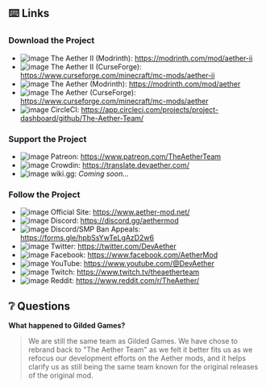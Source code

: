 ## :keyboard: Links
### Download the Project
* ![image](https://user-images.githubusercontent.com/67203206/204717548-68197a37-3e9b-4359-9b5f-42746a9aaac2.png)
The Aether II (Modrinth): https://modrinth.com/mod/aether-ii
* ![image](https://user-images.githubusercontent.com/67203206/204717526-4ceeba4c-e376-4364-8838-ecb2a1b1e4ba.png)
The Aether II (CurseForge): https://www.curseforge.com/minecraft/mc-mods/aether-ii
* ![image](https://user-images.githubusercontent.com/67203206/204717548-68197a37-3e9b-4359-9b5f-42746a9aaac2.png)
The Aether (Modrinth): https://modrinth.com/mod/aether
* ![image](https://user-images.githubusercontent.com/67203206/204717526-4ceeba4c-e376-4364-8838-ecb2a1b1e4ba.png)
The Aether (CurseForge): https://www.curseforge.com/minecraft/mc-mods/aether
* ![image](https://user-images.githubusercontent.com/67203206/204718020-44e0c82c-08dd-48ff-8b00-4e3557a752b3.png)
CircleCI: https://app.circleci.com/projects/project-dashboard/github/The-Aether-Team/

### Support the Project
* ![image](https://user-images.githubusercontent.com/67203206/204718214-85e5fb53-8c8b-4a30-af55-ef8d87ea44c0.png)
Patreon: https://www.patreon.com/TheAetherTeam
* ![image](https://github.com/The-Aether-Team/.github/assets/67203206/35c00883-9923-4e02-b8a0-f55aef968f5b)
Crowdin: https://translate.devaether.com/
* ![image](https://user-images.githubusercontent.com/67203206/204718599-0e985860-a5f9-4cab-be93-eba73e5770bd.png)
wiki.gg: *Coming soon...*

### Follow the Project
* ![image](https://github.com/The-Aether-Team/.github/assets/67203206/78fa6426-8120-4acd-9915-2e3017b78750) Official Site: https://www.aether-mod.net/
* ![image](https://user-images.githubusercontent.com/67203206/204718793-4757c5fb-535d-4c74-a924-b6dadd4497f4.png)
Discord: https://discord.gg/aethermod
* ![image](https://user-images.githubusercontent.com/67203206/204719613-65a1affe-f309-440c-9fb7-ef12d904c2b1.png)
Discord/SMP Ban Appeals: https://forms.gle/hpbSsYwTeLgAzD2w6
* ![image](https://user-images.githubusercontent.com/67203206/204719046-435cce5e-a392-4b87-a6da-a5e85bfb6dd1.png)
Twitter: https://twitter.com/DevAether
* ![image](https://user-images.githubusercontent.com/67203206/204719175-a85da6de-6669-44b9-9a18-50a08b48813e.png)
Facebook: https://www.facebook.com/AetherMod
* ![image](https://user-images.githubusercontent.com/67203206/204719338-c47babe1-0b50-439b-b872-3fca14a9d9c4.png)
YouTube: https://www.youtube.com/@DevAether
* ![image](https://user-images.githubusercontent.com/67203206/226137965-b363fe52-9b78-400c-9723-db37510933cf.png)
Twitch: https://www.twitch.tv/theaetherteam
* ![image](https://user-images.githubusercontent.com/67203206/204719502-9f20a01b-ed36-4bf9-b113-c98dbc1a02b3.png)
Reddit: https://www.reddit.com/r/TheAether/

## :grey_question: Questions
**What happened to Gilded Games?**
> We are still the same team as Gilded Games. We have chose to rebrand back to "The Aether Team" as we felt it better fits us as we refocus our development efforts on the Aether mods, and it helps clarify us as still being the same team known for the original releases of the original mod.
